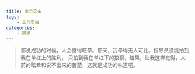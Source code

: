 ```yaml
---
title: 士兵突击
tags:
	- 士兵突击
categories:
	- 摘录
---
```


> 都说成功的时候，人会觉得眩晕。那天，我晕得无人可比。指导员没能拍到我在单杠上的胜利， 只拍到我在单杠下的狼狈，结果，让我这样觉得，人前的眩晕和说不出来的苦楚，这就是成功的味道吧。



